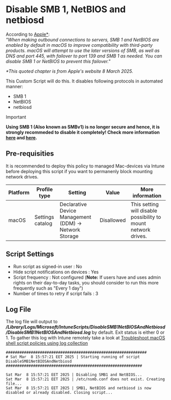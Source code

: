 # Disable SMB 1, NetBIOS and netbiosd
According to [Apple&ast;](https://support.apple.com/en-us/102050):<br> <em>"When making outbound connections to servers, SMB 1 and NetBIOS are enabled by default in macOS to improve compatibility with third-party products. macOS will attempt to use the later versions of SMB, as well as DNS and port 445, with failover to port 139 and SMB 1 as needed. You can disable SMB 1 or NetBIOS to prevent this failover."</em>

<em>&ast;This quoted chapter is from Apple's website 8 March 2025.</em>

This Custom Script will do this. It disables following protocols in automated manner:
- SMB 1
- NetBIOS
- netbiosd

> [!IMPORTANT]  
> **Using SMB 1 (Also known as SMBv1) is no longer secure and hence, it is strongly recommeded to disable it completely! Check more information [here](https://techcommunity.microsoft.com/blog/filecab/stop-using-smb1/425858) and [here](https://techcommunity.microsoft.com/blog/filecab/smb-is-dead-long-live-smb/1185401).**

## Pre-requisities
It is recommended to deploy this policy to managed Mac-devices via Intune before deploying this script if you want to permanenly block mounting network drives.

| Platform | Profile type | Setting | Value | More information |
| -------- | ------- | -------- | ------- | ------- |
| macOS | Settings catalog | Declarative Device Management (DDM) &rarr; Network Storage | Disallowed | This setting will disable possibility to mount network drives.  |

## Script Settings
- Run script as signed-in user : No
- Hide script notifications on devices : Yes
- Script frequency : Not configured (**Note:** If users have and uses admin rights on their day-to-day tasks, you should consider to run this more frequently such as "Every 1 day")
- Number of times to retry if script fails : 3

## Log File
The log file will output to ***/Library/Logs/Microsoft/IntuneScripts/DisableSMB1NetBIOSAndNetbiosd/DisableSMB1NetBIOSAndNetbiosd.log*** by default. Exit status is either 0 or 1. To gather this log with Intune remotely take a look at  [Troubleshoot macOS shell script policies using log collection](https://docs.microsoft.com/en-us/mem/intune/apps/macos-shell-scripts#troubleshoot-macos-shell-script-policies-using-log-collection)

```
##############################################################
# Sat Mar  8 15:57:21 EET 2025 | Starting running of script DisableSMB1NetBIOSAndNetbiosd
############################################################

Sat Mar  8 15:57:21 EET 2025 | Disabling SMB1 and NetBIOS...
Sat Mar  8 15:57:21 EET 2025 | /etc/nsmb.conf does not exist. Creating file...
Sat Mar  8 15:57:21 EET 2025 | SMB1, NetBIOS and netbiosd is now disabled or already disabled. Closing script...
```